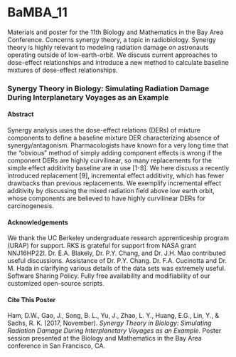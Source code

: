 # BaMBA_11
Materials and poster for the 11th Biology and Mathematics in the Bay Area Conference. Concerns synergy theory, a topic in radiobiology. Synergy theory is highly relevant to modeling radiation damage on astronauts operating outside of low-earth-orbit. We discuss current approaches to dose-effect relationships and introduce a new method to calculate baseline mixtures of dose-effect relationships. 

### Synergy Theory in Biology: Simulating Radiation Damage During Interplanetary Voyages as an Example

#### Abstract 
Synergy analysis uses the dose-effect relations (DERs) of mixture components to define a baseline mixture DER characterizing absence of synergy/antagonism. Pharmacologists have known for a very long time that the “obvious” method of simply adding component effects is wrong if the component DERs are highly curvilinear, so many replacements for the simple effect additivity baseline are in use [1-8]. We here discuss a recently introduced replacement [9], incremental effect additivity, which has fewer drawbacks than previous replacements. We exemplify incremental effect additivity by discussing the mixed radiation field above low earth orbit, whose components are believed to have highly curvilinear DERs for carcinogenesis.


#### Acknowledgements
We thank the UC Berkeley undergraduate research apprenticeship program (URAP) for support. RKS is grateful for support from NASA grant NNJ16HP22I. Dr. E.A. Blakely, Dr. P.Y. Chang, and Dr. J.H. Mao contributed useful discussions. Assistance of Dr. P.Y. Chang. Dr. F.A. Cucinotta and Dr. M. Hada in clarifying various details of the data sets was extremely useful. Software Sharing Policy. Fully free availability and modifiability of our customized open-source scripts.


#### Cite This Poster
Ham, D.W.,  Gao, J., Song, B. L., Yu, J., Zhao, L. Y., Huang, E.G., Lin, Y., & Sachs, R. K. (2017, November). 
_Synergy Theory in Biology: Simulating Radiation Damage During Interplanetary Voyages as an Example_. Poster session
presented at the Biology and Mathematics in the Bay Area conference in San Francisco, CA.
